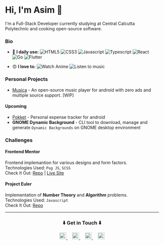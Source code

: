 # Hi, I'm Asim :wave:
I'm a Full-Stack Developer currently studying at Central Calcutta Polytechnic and cooking open-source software.

### Bio
- 🤩️ **I daily use:** ![HTML5](https://img.shields.io/badge/-HTML5-E34F26?style=flat&logo=html5&logoColor=white) ![CSS3](https://img.shields.io/badge/-CSS3-1572B6?style=flat&logo=css3&logoColor=white) ![Javascript](https://img.shields.io/badge/-JavaScript-eed718?style=flat&logo=javascript&logoColor=ffffff) ![Typescript](http://img.shields.io/badge/-Typescript-007ACC?style=flat&logo=typescript&logoColor=white) ![React](https://img.shields.io/badge/-React-000000?style=flat&logo=react&logoColor=00c8ff) ![Go](http://img.shields.io/badge/-Go-007ACC?style=flat&logo=go&logoColor=white) ![Flutter](http://img.shields.io/badge/-Flutter-11698e?style=flat&logo=flutter&logoColor=a7c5eb)

- 😍️ **I love to:** ![Watch Anime](https://img.shields.io/badge/-Watch%20Anime-1a508b?style=for-the-badge&logo=anime) ![Listen to music](https://img.shields.io/badge/-Listen%20to%20music-black?style=for-the-badge&logo=music)

### Personal Projects
- [Musica](https://github.com/asimbera/musica) - An open-source music player for android with zero ads and multiple source support. [WIP]

#### Upcoming
- [Pokket](https://github.com/asimbera/pokket) - Personal expense tracker for android
- **GNOME Dynamic Background** - CLI tool to download, manage and generate `Dynamic Backgrounds`  on GNOME desktop environment

### Challenges
#### Frontend Mentor
Frontend implemantion for various designs and form factors.\
Technologies Used: `Pug JS`, `SCSS` \
Check It Out: [Repo](https://github.com/asimbera/frontend-mentor-challenges) | [Live Site](https://stoic-knuth-be1598.netlify.app/)

#### Project Euler
Implementation of **Number Theory** and **Algorithm** problems. \
Technologies Used: `Javascript`\
Check It Out: [Repo](https://github.com/asimbera/project_euler)

---
<div align="center">
    <h3 align="center">⬇️ Get in Touch ⬇️</h3>
</div>

<p align="center">
    <a align="center" href="https://twitter.com/its_asim_bera">
  <img alt="Asim's Twitter" width="22px" src="https://cdn.jsdelivr.net/npm/simple-icons@v3/icons/twitter.svg" />
    </a>
&nbsp&nbsp&nbsp
<a align="center" href="https://asim.social/">
<img alt="Asim's Personal Site" width="22px" src="https://cdn.jsdelivr.net/npm/simple-icons@3.2.0/icons/write-dot-as.svg" />

</a>
&nbsp&nbsp&nbsp
<a href="https://github.com/asimbera">
  <img  alt="Asim's Github" width="22px" src="https://cdn.jsdelivr.net/npm/simple-icons@v3/icons/github.svg" />
</a>
&nbsp&nbsp&nbsp
<a href="mailto:asimbera@outlook.in">
  <img  alt="Asim's Mail" width="22px" src="https://cdn.jsdelivr.net/npm/simple-icons@v3/icons/gmail.svg" />
</a>

<br />
</p>
